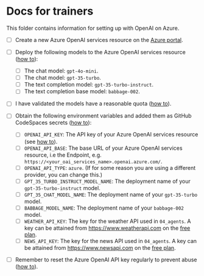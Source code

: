 # Docs for trainers

This folder contains information for setting up with OpenAI on Azure. 


- [ ] Create a new Azure OpenAI services resource on the [Azure portal](https://portal.azure.com/#home).
- [ ] Deploy the following models to the Azure OpenAI services resource ([how to](how-to-deploy-aoi-models.md)):
    - [ ] The chat model: `gpt-4o-mini`.
    - [ ] The chat model: `gpt-35-turbo`.
    - [ ] The text completion model: `gpt-35-turbo-instruct`.
    - [ ] The text completion base model: `babbage-002`.
- [ ] I have validated the models have a reasonable quota ([how to](How-to-ensure-each-model-deployment-has-enough-quotas.md)).
- [ ] Obtain the following environment variables and added them as GitHub CodeSpaces secrets ([how to](how-to-set-github-codespace-secrets.md)):
    - [ ] `OPENAI_API_KEY`: The API key of your Azure OpenAI services resource (see [how to](how-to-obtain-openai-api-keys.md)).
    - [ ] `OPENAI_API_BASE`: The base URL of your Azure OpenAI services resource, i.e the Endpoint, e.g. `https://<your_oai_services_name>.openai.azure.com/`.
    - [ ] `OPENAI_API_TYPE`: `azure`. (If for some reason you are using a different provider, you can change this.)
    - [ ] `GPT_35_TURBO_INSTRUCT_MODEL_NAME`: The deployment name of your `gpt-35-turbo-instruct` model.
    - [ ] `GPT_35_CHAT_MODEL_NAME`: The deployment name of your `gpt-35-turbo` model.
    - [ ] `BABBAGE_MODEL_NAME`: The deployment name of your `babbage-002` model.
    - [ ] `WEATHER_API_KEY`: The key for the weather API used in `04_agents`. A key can be attained from https://www.weatherapi.com on the [free plan](https://www.weatherapi.com/pricing.aspx).
    - [ ] `NEWS_API_KEY`: The key for the news API used in `04_agents`. A key can be attained from https://www.newsapi.com on the [free plan](https://newsapi.org/pricing).
- [ ] Remember to reset the Azure OpenAI API key regularly to prevent abuse ([how to](how-to-reset-openai-api-keys.md)).

